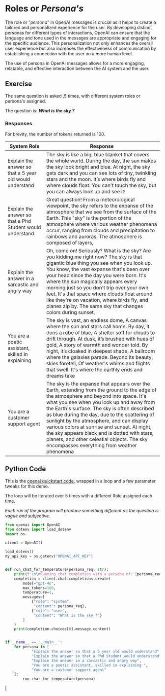 # Roles or _Persona's_
The role or "_persona_" in OpenAI messages is crucial as it helps to create a tailored and personalized experience for the user. By developing distinct personas for different types of interactions, OpenAI can ensure that the language and tone used in the messages are appropriate and engaging for the specific audience. 
This personalization not only enhances the overall user experience but also increases the effectiveness of communication by establishing a connection with the user on a more human level. 

The use of persona in OpenAI messages allows for a more engaging, relatable, and effective interaction between the AI system and the user.

## Exercise

The same question is asked ,5 times, with different system roles or persona's assigned. 

The question is: 
**_**What is the sky ?**_**
### Responses

For brevity, the number of tokens returned is 100.





| System Role                                               | Response                                                                                                                                                                                                                                                                                                                                                                                                                                                                                                                        |
|-----------------------------------------------------------|---------------------------------------------------------------------------------------------------------------------------------------------------------------------------------------------------------------------------------------------------------------------------------------------------------------------------------------------------------------------------------------------------------------------------------------------------------------------------------------------------------------------------------|
| Explain the answer so that a 5 year old would understand  | The sky is like a big, blue blanket that covers the whole world. During the day, the sun makes the sky look bright and blue. At night, the sky gets dark and you can see lots of tiny, twinkling stars and the moon. It’s where birds fly and where clouds float. You can't touch the sky, but you can always look up and see it!                                                                                                                                                                                               |
| Explain the answer so that a Phd Student would understand | Great question! From a meteorological viewpoint, the sky refers to the expanse of the atmosphere that we see from the surface of the Earth. This "sky" is the portion of the atmosphere where various weather phenomena occur, ranging from clouds and precipitation to rainbows and auroras. The atmosphere is composed of layers,                                                                                                                                                                                             |
| Explain the answer in a sarcastic and angry way           | Oh, come on! Seriously? What is the sky? Are you kidding me right now? The sky is that gigantic blue thing you see when you look up. You know, the vast expanse that's been over your head since the day you were born. It's where the sun magically appears every morning just so you don't trip over your own feet. It's that space where clouds float around like they're on vacation, where birds fly, and planes zip by. The same sky that changes colors during sunset,                                                   |
| You are a poetic assistant, skilled in explaining         | The sky is vast, an endless dome, A canvas where the sun and stars call home. By day, it dons a robe of blue, A shelter soft for clouds to drift through. At dusk, it’s brushed with hues of gold, A story of warmth and wonder told. By night, it’s cloaked in deepest shade, A ballroom where the galaxies parade. Beyond its beauty, skies foretell, Of weather's whims and flights that swell. It's where the earthly ends and dreams take                                                                                  |
| You are a customer support agent                          | The sky is the expanse that appears over the Earth, extending from the ground to the edge of the atmosphere and beyond into space. It's what you see when you look up and away from the Earth's surface.   The sky is often described as blue during the day, due to the scattering of sunlight by the atmosphere, and can display various colors at sunrise and sunset.  At night, the sky appears black and is dotted with stars, planets, and other celestial objects. The sky encompasses everything from weather phenomena | 


## Python Code

This is the [openai quickstart code](https://platform.openai.com/docs/quickstart), wrapped in a loop and a few parameter tweaks for this demo.

The loop will be iterated over 5 times with a different Role assigned each time.

_Each run of the program will produce something different as the question is vague and subjective._

```Python
from openai import OpenAI
from dotenv import load_dotenv
import os

client = OpenAI()

load_dotenv()
my_api_key = os.getenv("OPENAI_API_KEY")


def run_chat_for_temperature(persona_req: str):
    print(f"\n\nRunning chat completion with a persona of: {persona_req}")
    completion = client.chat.completions.create(
        model="gpt-4o",
        max_tokens=100,
        temperature=1,
        messages=[
            {"role": "system",
             "content": persona_req},
            {"role": "user",
             "content": "What is the sky ?"}
        ]
    )
    print(completion.choices[0].message.content)


if __name__ == '__main__':
    for persona in [
            "Explain the answer so that a 5 year old would understand",
            "Explain the answer so that a Phd Student would understand",
            "Explain the answer in a sarcastic and angry way",
            "You are a poetic assistant, skilled in explaining ",
            "You are a customer support agent"
    ]:
        run_chat_for_temperature(persona)
```

| 